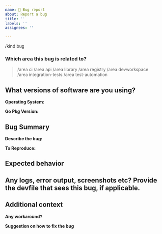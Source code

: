 ```yaml
---
name: 🐞 Bug report
about: Report a bug
title: ''
labels: ''
assignees: ''

---
```


/kind bug

<!--

Welcome! - We kindly ask you to:

  1. Fill out the issue template below 
  2. Use Gitter if you have a question rather than a bug or feature request.
    Gitter community channel is at: https://gitter.im/devfile/community

Thanks for understanding, and for contributing to the project!

-->

### Which area this bug is related to?
<!--
    Uncomment appropriate `/area` lines, and delete the rest.
    For example, `> /area api` would simply become: `/area api`
-->

> /area ci
> /area api
> /area library
> /area registry
> /area devworkspace
> /area integration-tests
> /area test-automation


## What versions of software are you using?

**Operating System:**

**Go Pkg Version:**


## Bug Summary
**Describe the bug:**
<!-- 
    A clear and concise description of what the bug is.
-->

**To Reproduce:**
<!--
    Steps to reproduce the behavior.
-->


## Expected behavior
<!--
    A clear and concise description of what you expected to happen.
-->

## Any logs, error output, screenshots etc? Provide the devfile that sees this bug, if applicable.
<!--
To get logs:
    ci: please copy the github workflow output
    api: please copy the terminal output
    library: please copy the terminal output
    registry: follow instruction under "Collecting Logs" to find log: https://github.com/devfile/registry-support/blob/main/TROUBLESHOOTING.md
    devworkspace: copy the logs from the controller (kubectl logs deploy/devworkspace-controller -n $NAMESPACE)
    test-automation: 
        api: follow instruction under "Running tests locally" to find test log: https://github.com/devfile/api/tree/main/test
        library: follow instruction under "Running the tests locally" to find test log: https://github.com/devfile/library/tree/main/tests
        devworkspace: copy the logs from the controller (kubectl logs deploy/devworkspace-controller -n $NAMESPACE)
    integration-tests: please copy the build log under prow ci result for QE ingetration tests
-->


## Additional context
<!--
    Add any other context about the problem here.
-->
**Any workaround?**
<!--
    Describe the workaround if applicable.
-->

**Suggestion on how to fix the bug**
<!--
    Provide suggestion on how to fix the bug upon your investigation, if applicable.
-->


